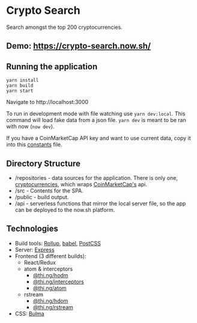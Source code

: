 # Crypto Search

Search amongst the top 200 cryptocurrencies.
## Demo: https://crypto-search.now.sh/

## Running the application
```
yarn install
yarn build
yarn start
```
Navigate to http://localhost:3000

To run in development mode with file watching use `yarn dev:local`. This command will load fake data from a json file.
`yarn dev` is meant to be ran with now (`now dev`).

If you have a CoinMarketCap API key and want to use current data, copy it into this [constants](./repositories/constants.js) file.

## Directory Structure

- /repositories - data sources for the application. There is only one, [cryptocurrencies](./repositories/cryptocurrencies.js), which wraps [CoinMarketCap's](https://coinmarketcap.com/api/documentation/v1/) api.
- /src - Contents for the SPA.
- /public - build output.
- /api - serverless functions that mirror the local server file, so the app can be deployed to the now.sh platform.

## Technologies
- Build tools: [Rollup](https://rollupjs.org/guide/en/), [babel](https://babeljs.io/), [PostCSS](https://postcss.org/)
- Server: [Express](https://expressjs.com/)
- Frontend (3 different builds):
  - React/Redux
  - atom & interceptors
    - [@thi.ng/hodm](https://github.com/thi-ng/umbrella/tree/master/packages/hdom)
    - [@thi.ng/interceptors](https://github.com/thi-ng/umbrella/tree/master/packages/interceptors)
    - [@thi.ng/atom](https://github.com/thi-ng/umbrella/tree/master/packages/atom)
  - rstream
    - [@thi.ng/hdom](https://github.com/thi-ng/umbrella/tree/master/packages/hdom)
    - [@thi.ng/rstream](https://github.com/thi-ng/umbrella/tree/master/packages/rstream)
- CSS: [Bulma](https://bulma.io/)
